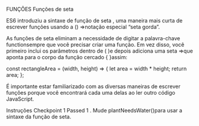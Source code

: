FUNÇÕES
Funções de seta

ES6 introduziu a sintaxe de função de seta , uma maneira mais curta de escrever funções usando a () =>notação especial “seta gorda”.

As funções de seta eliminam a necessidade de digitar a palavra-chave functionsempre que você precisar criar uma função. Em vez disso, você primeiro inclui os parâmetros dentro de ( )e depois adiciona uma seta =>que aponta para o corpo da função cercado { }assim:

const rectangleArea = (width, height) => {
  let area = width * height;
  return area;
};

É importante estar familiarizado com as diversas maneiras de escrever funções porque você encontrará cada uma delas ao ler outro código JavaScript.

Instruções
Checkpoint 1 Passed
1 .
Mude plantNeedsWater()para usar a sintaxe da função de seta.